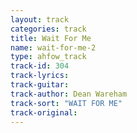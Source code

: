 ```yaml
---
layout: track
categories: track
title: Wait For Me
name: wait-for-me-2
type: ahfow_track
track-id: 304
track-lyrics: 
track-guitar: 
track-author: Dean Wareham
track-sort: "WAIT FOR ME"
track-original: 
---
```

